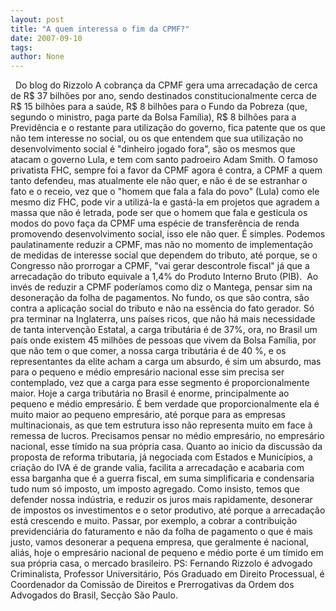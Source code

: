 ```yaml
---
layout: post
title: "A quem interessa o fim da CPMF?"
date: 2007-09-10
tags: 
author: None
---
```

&nbsp;
Do blog do Rizzolo
A cobran&ccedil;a da CPMF gera uma arrecada&ccedil;&atilde;o de cerca de R$ 37 bilh&otilde;es por ano, sendo destinados constitucionalmente cerca de R$ 15 bilh&otilde;es para a sa&uacute;de, R$ 8 bilh&otilde;es para o Fundo da Pobreza (que, segundo o ministro, paga parte da Bolsa Fam&iacute;lia), R$ 8 bilh&otilde;es para a Previd&ecirc;ncia e o restante para utiliza&ccedil;&atilde;o do governo, fica patente que os que n&atilde;o tem interesse no social, ou os que entendem que sua utiliza&ccedil;&atilde;o no desenvolvimento social &eacute; &quot;dinheiro jogado fora&quot;, s&atilde;o os mesmos que atacam o governo Lula, e tem com santo padroeiro Adam Smith. 
O famoso privatista FHC, sempre foi a favor da CPMF agora &eacute; contra, a CPMF a quem tanto defendeu, mas atualmente ele n&atilde;o quer, e n&atilde;o &eacute; de se estranhar o fato e o receio, vez que o &quot;homem que fala a fala do povo&quot; (Lula) como ele mesmo diz FHC, pode vir a utiliz&aacute;-la e gast&aacute;-la em projetos que agradem a massa que n&atilde;o &eacute; letrada, pode ser que o homem que fala e gesticula os modos do povo fa&ccedil;a da CPMF uma esp&eacute;cie de transfer&ecirc;ncia de renda promovendo desenvolvimento social, isso ele n&atilde;o quer. &Eacute; simples.
Podemos paulatinamente reduzir a CPMF, mas n&atilde;o no momento de implementa&ccedil;&atilde;o de medidas de interesse social que dependem do tributo, at&eacute; porque, se o Congresso n&atilde;o prorrogar a CPMF, &quot;vai gerar descontrole fiscal&quot; j&aacute; que a arrecada&ccedil;&atilde;o do tributo equivale a 1,4% do Produto Interno Bruto (PIB).&nbsp; Ao inv&eacute;s de reduzir a CPMF poder&iacute;amos como diz o Mantega, pensar sim na desonera&ccedil;&atilde;o da folha de pagamentos. 
No fundo, os que s&atilde;o contra, s&atilde;o contra a aplica&ccedil;&atilde;o social do tributo e n&atilde;o na ess&ecirc;ncia do fato gerador. S&oacute; pra terminar na Inglaterra, uns pa&iacute;ses ricos, que n&atilde;o h&aacute; mais necessidade de tanta interven&ccedil;&atilde;o Estatal, a carga tribut&aacute;ria &eacute; de 37%, ora, no Brasil um pa&iacute;s onde existem 45 milh&otilde;es de pessoas que vivem da Bolsa Fam&iacute;lia, por que n&atilde;o tem o que comer, a nossa carga tribut&aacute;ria &eacute; de 40 %, e os representantes da elite acham a carga um absurdo, &eacute; sim um absurdo, mas para o pequeno e m&eacute;dio empres&aacute;rio nacional esse sim precisa ser contemplado, vez que a carga para esse segmento &eacute; proporcionalmente maior. 
Hoje a carga tribut&aacute;ria no Brasil &eacute; enorme, principalmente ao pequeno e m&eacute;dio empres&aacute;rio. &Eacute; bem verdade que proporcionalmente ela &eacute; muito maior ao pequeno empres&aacute;rio, at&eacute; porque para as empresas multinacionais, as que tem estrutura isso n&atilde;o representa muito em face &agrave; remessa de lucros. Precisamos pensar no m&eacute;dio empres&aacute;rio, no empres&aacute;rio nacional, esse t&iacute;mido na sua pr&oacute;pria casa. 
Quanto ao inicio da discuss&atilde;o da proposta de reforma tributaria, j&aacute; negociada com Estados e Munic&iacute;pios, a cria&ccedil;&atilde;o do IVA &eacute; de grande valia, facilita a arrecada&ccedil;&atilde;o e acabaria com essa barganha que &eacute; a guerra fiscal, em suma simplificaria e condensaria tudo num s&oacute; imposto, um imposto agregado. 
Como insisto, temos que defender nossa ind&uacute;stria, e reduzir os juros mais rapidamente, desonerar de impostos os investimentos e o setor produtivo, at&eacute; porque a arrecada&ccedil;&atilde;o est&aacute; crescendo e muito. Passar, por exemplo, a cobrar a contribui&ccedil;&atilde;o previdenci&aacute;ria do faturamento e n&atilde;o da folha de pagamento o que &eacute; mais justo, vamos desonerar a pequena empresa, que geralmente &eacute; nacional, ali&aacute;s, hoje o empres&aacute;rio nacional de pequeno e m&eacute;dio porte &eacute; um t&iacute;mido em sua pr&oacute;pria casa, o mercado brasileiro. 
PS: Fernando Rizzolo &eacute; advogado Criminalista, Professor Universit&aacute;rio, P&oacute;s Graduado em Direito Processual, &eacute; Coordenador da Comiss&atilde;o de Direitos e Prerrogativas da Ordem dos Advogados do Brasil, Sec&ccedil;&atilde;o S&atilde;o Paulo.
&nbsp; 